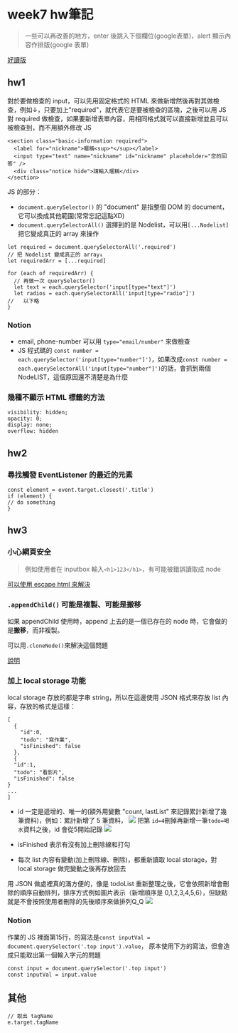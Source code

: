 # week7 hw筆記
> 一些可以再改善的地方，enter 後跳入下個欄位(google表單)，alert 顯示內容作排版(google 表單)

[好讀版](https://hackmd.io/@ouR5x-oVSMy4d8R5uFsKNg/H1vLu9IKO)

## hw1

對於要做檢查的 input，可以先用固定格式的 HTML 來做新增然後再對其做檢查，例如↓，只要加上"required"，就代表它是要被檢查的區塊，之後可以用 JS 對 required 做檢查，如果要新增表單內容，用相同格式就可以直接新增並且可以被檢查到，而不用額外修改 JS
```htmlembedded=
<section class="basic-information required">
  <label for="nickname">暱稱<sup>*</sup></label>
  <input type="text" name="nickname" id="nickname" placeholder="您的回答" />
  <div class="notice hide">請輸入暱稱</div>
</section>
```

JS 的部分：
* `document.querySelector()` 的 "document" 是指整個 DOM 的 document，它可以換成其他範圍(常常忘記這點XD)
* `document.querySelectorAll()` 選擇到的是 Nodelist，可以用`[...Nodelist]` 把它變成真正的 array 來操作
```javascript=
let required = document.querySelectorAll('.required')
// 把 Nodelist 變成真正的 array↓
let requiredArr = [...required]

for (each of requiredArr) {
  // 再做一次 querySelector()
  let text = each.querySelector('input[type="text"]')
  let radios = each.querySelectorAll('input[type="radio"]')
//   以下略
}
```

### Notion

* email, phone-number 可以用 `type="email/number"` 來做檢查
* JS 程式碼的 `const number = each.querySelector('input[type="number"]')`，如果改成`const number = each.querySelectorAll('input[type="number"]')`的話，會抓到兩個NodeLIST，這個原因還不清楚是為什麼

### 幾種不顯示 HTML 標籤的方法

```css=
visibility: hidden;
opacity: 0;
display: none;
overflow: hidden
```

## hw2

### 尋找觸發 EventListener 的最近的元素

```javascript=
const element = event.target.closest('.title')
if (element) {
// do something
}
```

## hw3

### 小心網頁安全
> 例如使用者在 inputbox 輸入`<h1>123</h1>`，有可能被錯誤讀取成 node

[可以使用 escape html 來解決](https://stackoverflow.com/questions/6234773/can-i-escape-html-special-chars-in-javascript)

### `.appendChild()` 可能是複製、可能是搬移

如果 appendChild 使用時，append 上去的是一個已存在的 node 時，它會做的是**搬移**，而非複製。

可以用`.cloneNode()`來解決這個問題

[說明](https://pjchender.blogspot.com/2017/06/js-node-element-appenchild-disappear.html)

### 加上 local storage 功能

local storage 存放的都是字串 string，所以在這邊使用 JSON 格式來存放 list 內容，存放的格式是這樣：
```json=
[
  {
    "id":0,
    "todo": "寫作業",
    "isFinished": false
  },
  {
  "id":1,
  "todo": "看影片",
  "isFinished": false
}
...
]
```
* id 一定是遞增的、唯一的(額外用變數 "count, lastList" 來記錄累計新增了幾筆資料)，例如：累計新增了 5 筆資料，
![](https://i.imgur.com/Pjbz7l0.png)
把第 `id=4`刪掉再新增一筆`todo=喝水`資料之後，id 會從5開始記錄
![](https://i.imgur.com/sBK9CW0.png)

* isFinished 表示有沒有加上刪除線和打勾
* 每次 list 內容有變動(加上刪除線、刪除)，都重新讀取 local storage，對 local storage 做完變動之後再存放回去

用 JSON 做處裡真的滿方便的，像是 todoList 重新整理之後，它會依照新增會刪除的順序自動排列，排序方式例如圖片表示（新增順序是 0,1,2,3,4,5,6），但缺點就是不會按照使用者刪除的先後順序來做排列Q_Q
![](https://i.imgur.com/eJpvjSP.png)

### Notion

作業的 JS 裡面第15行，的寫法是`const inputVal = document.querySelector('.top input').value`，
原本使用下方的寫法，但會造成只能取出第一個輸入字元的問題
```javascript=
const input = document.querySelector('.top input')
const inputVal = input.value
```

## 其他
```javascript=
// 取出 tagName
e.target.tagName
```

